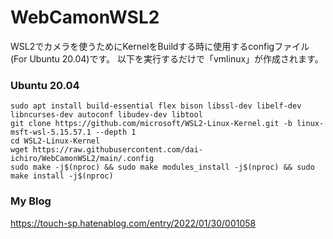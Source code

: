 # WebCamonWSL2

WSL2でカメラを使うためにKernelをBuildする時に使用するconfigファイル(For Ubuntu 20.04)です。
以下を実行するだけで「vmlinux」が作成されます。

### Ubuntu 20.04
~~~
sudo apt install build-essential flex bison libssl-dev libelf-dev libncurses-dev autoconf libudev-dev libtool
git clone https://github.com/microsoft/WSL2-Linux-Kernel.git -b linux-msft-wsl-5.15.57.1 --depth 1
cd WSL2-Linux-Kernel
wget https://raw.githubusercontent.com/dai-ichiro/WebCamonWSL2/main/.config
sudo make -j$(nproc) && sudo make modules_install -j$(nproc) && sudo make install -j$(nproc)
~~~

### My Blog
https://touch-sp.hatenablog.com/entry/2022/01/30/001058
